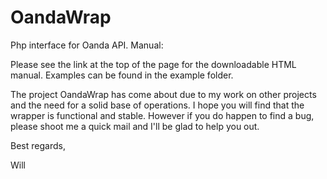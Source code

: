 OandaWrap
=========

Php interface for Oanda API. Manual: 

Please see the link at the top of the page for the downloadable HTML manual.
Examples can be found in the example folder.

The project OandaWrap has come about due to my work on other projects and the need for a solid base of operations. I hope you will find that the wrapper is functional and stable. However if you do happen to find a bug, please shoot me a quick mail and I'll be glad to help you out.

Best regards,

Will
